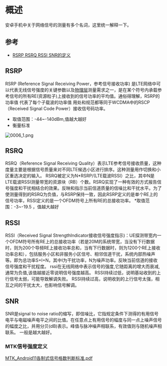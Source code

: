 # 概述

安卓手机中关于网络信号的测量有多个名词，这里统一解释一下。

## 参考

* [RSRP RSRQ RSSI SNR的定义](https://www.jianshu.com/p/1dc26435e022)

## RSRP

RSRP (Reference Signal Receiving Power，参考信号接收功率) 是LTE网络中可以代表无线信号强度的关键参数以及[物理层](https://baike.baidu.com/item/物理层)测量需求之一，是在某个符号内承载参考信号的所有RE(资源粒子)上接收到的信号功率的平均值。通俗得理解，RSRP的功率值 代表了每个子载波的功率值
 用处和规范都等同于WCDMA中的RSCP（Received Signal Code Power）接收信号码功率。

- 取值范围：-44~-140dBm,值越大越好
- 衡量标准

![0006_1.png](images/0006_1.png)

## RSRQ

RSRQ（Reference Signal Receiving Quality）表示LTE参考信号接收质量，这种度量主要是根据信号质量来对不同LTE候选小区进行排序。这种测量用作切换和小区重选决定的输入。
 RSRQ被定义为N*RSRP/(LTE载波RSSI）之比，其中N是LTE载波RSSI测量带宽的资源块（RB）个数。RSRQ实现了一种有效的方式报告信号强度和干扰相结合的效果。反映和指示当前信道质量的信噪比和干扰水平。为了使测量得到的RSRQ为负值，与RSRP保持一致，因此RSRP定义的是单个RE上的信号功率，RSSI定义的是一个OFDM符号上所有RE的总接收功率。
 *取值范围：-3~-19.5 ，值越大越好

## RSSI

RSSI（Received Signal StrengthIndicator接收信号强度指示)：UE探测带宽内一个OFDM符号所有RE上的总接收功率（若是20M的系统带宽，当没有下行数据时，则为200个导频RE上接收功率总和，当有下行数据时，则为1200个RE上接收功率总和），包括服务小区和非服务小区信号、相邻信道干扰，系统内部热噪声等。即为总功率S+I+N，其中I为干扰功率，N为噪声功率。反映当前信道的接收信号强度和干扰程度。
 rssi在无线网络中表示信号的强度,它随距离的增大而衰减,通常为负值,该值越接近零说明信号强度越高。
 RSSI持续过低，说明基站收到的上行信号太弱，可能导致解调失败。 RSSI持续过高，说明收到的上行信号太强，相互之间的干扰太大，也影响信号解调。

## SNR

SNR是signal to noise ratio的缩写，即信噪比，它指规定条件下测得的有用信号电平与电磁噪声电平之间的比值。在任意点上有用信号的幅度与同一点上噪声信号的幅度之比，并用分贝(dB)表示。峰值与脉冲噪声相联系，有效值则与随机噪声相联系。
 一般是越大越好。

 ### MTK信号强度定义

 [MTK_Android11各制式信号格数判断标准.pdf](refer/MTK_Android11各制式信号格数判断标准.pdf)